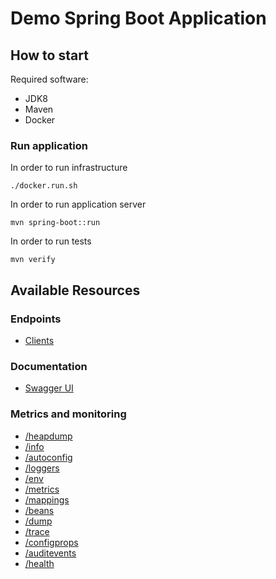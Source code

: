 Demo Spring Boot Application
============================

How to start
------------

Required software:
* JDK8
* Maven
* Docker

### Run application

In order to run infrastructure
    
    ./docker.run.sh 

In order to run application server

    mvn spring-boot::run
    
In order to run tests

    mvn verify

Available Resources
-------------------

### Endpoints

* [Clients](http://localhost:8989/clients)

### Documentation

* [Swagger UI](http://localhost:8989/swagger-ui.html#!/client-controller/listUsingGET)


### Metrics and monitoring 
* [/heapdump](http://localhost:8989/heapdump)
* [/info](http://localhost:8989/info)
* [/autoconfig](http://localhost:8989/autoconfig)
* [/loggers](http://localhost:8989/loggers)
* [/env](http://localhost:8989/env)
* [/metrics](http://localhost:8989/metrics)
* [/mappings](http://localhost:8989/mappings)
* [/beans](http://localhost:8989/beans)
* [/dump](http://localhost:8989/dump)
* [/trace](http://localhost:8989/trace)
* [/configprops](http://localhost:8989/configprops)
* [/auditevents](http://localhost:8989/auditevents)
* [/health](http://localhost:8989/health)
